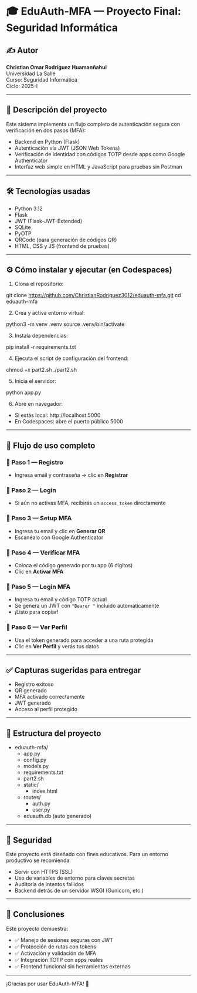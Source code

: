 # 🎓 EduAuth-MFA — Proyecto Final: Seguridad Informática

## ✍️ Autor
**Christian Omar Rodríguez Huamanñahui**  
Universidad La Salle  
Curso: Seguridad Informática  
Ciclo: 2025-I

---

## 📌 Descripción del proyecto
Este sistema implementa un flujo completo de autenticación segura con verificación en dos pasos (MFA):

- Backend en Python (Flask)
- Autenticación vía JWT (JSON Web Tokens)
- Verificación de identidad con códigos TOTP desde apps como Google Authenticator
- Interfaz web simple en HTML y JavaScript para pruebas sin Postman

---

## 🛠️ Tecnologías usadas
- Python 3.12
- Flask
- JWT (Flask-JWT-Extended)
- SQLite
- PyOTP
- QRCode (para generación de códigos QR)
- HTML, CSS y JS (frontend de pruebas)

---

## ⚙️ Cómo instalar y ejecutar (en Codespaces)

1. Clona el repositorio:

git clone https://github.com/ChristianRodriguez3012/eduauth-mfa.git
cd eduauth-mfa



2. Crea y activa entorno virtual:

python3 -m venv .venv
source .venv/bin/activate



3. Instala dependencias:

pip install -r requirements.txt



4. Ejecuta el script de configuración del frontend:

chmod +x part2.sh
./part2.sh



5. Inicia el servidor:

python app.py


6. Abre en navegador:

- Si estás local: http://localhost:5000
- En Codespaces: abre el puerto público 5000

---

## 🧪 Flujo de uso completo

### 🔹 Paso 1 — Registro
- Ingresa email y contraseña → clic en **Registrar**

### 🔹 Paso 2 — Login
- Si aún no activas MFA, recibirás un `access_token` directamente

### 🔹 Paso 3 — Setup MFA
- Ingresa tu email y clic en **Generar QR**
- Escanéalo con Google Authenticator

### 🔹 Paso 4 — Verificar MFA
- Coloca el código generado por tu app (6 dígitos)
- Clic en **Activar MFA**

### 🔹 Paso 5 — Login MFA
- Ingresa tu email y código TOTP actual
- Se genera un JWT con `"Bearer "` incluido automáticamente
- ¡Listo para copiar!

### 🔹 Paso 6 — Ver Perfil
- Usa el token generado para acceder a una ruta protegida
- Clic en **Ver Perfil** y verás tus datos

---

## ✅ Capturas sugeridas para entregar
- Registro exitoso
- QR generado
- MFA activado correctamente
- JWT generado
- Acceso al perfil protegido

---

## 📁 Estructura del proyecto

- eduauth-mfa/
  - app.py
  - config.py
  - models.py
  - requirements.txt
  - part2.sh
  - static/
    - index.html
  - routes/
    - auth.py
    - user.py
  - eduauth.db (auto generado)


---

## 🔐 Seguridad
Este proyecto está diseñado con fines educativos. Para un entorno productivo se recomienda:

- Servir con HTTPS (SSL)
- Uso de variables de entorno para claves secretas
- Auditoría de intentos fallidos
- Backend detrás de un servidor WSGI (Gunicorn, etc.)

---

## 📌 Conclusiones
Este proyecto demuestra:

- ✅ Manejo de sesiones seguras con JWT
- ✅ Protección de rutas con tokens
- ✅ Activación y validación de MFA
- ✅ Integración TOTP con apps reales
- ✅ Frontend funcional sin herramientas externas

---

¡Gracias por usar EduAuth-MFA! 🚀